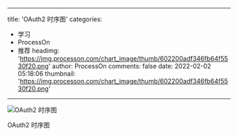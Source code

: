 
---
title: 'OAuth2 时序图'
categories: 
 - 学习
 - ProcessOn
 - 推荐
headimg: 'https://img.processon.com/chart_image/thumb/602200adf346fb64f5530f20.png'
author: ProcessOn
comments: false
date: 2022-02-02 05:18:06
thumbnail: 'https://img.processon.com/chart_image/thumb/602200adf346fb64f5530f20.png'
---

<div>   
<img class="thumb" alt="OAuth2 时序图" src="https://img.processon.com/chart_image/thumb/602200adf346fb64f5530f20.png" referrerpolicy="no-referrer">
<p>OAuth2 时序图</p>  
</div>
            